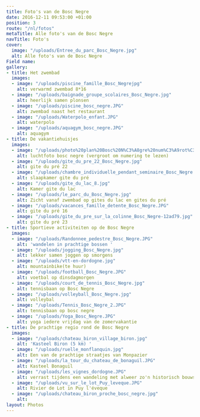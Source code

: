 ```yaml
---
title: Foto's van de Bosc Negre
date: 2016-12-11 09:53:00 +01:00
position: 3
route: "/nl/fotos"
metaTitle: Alle foto's van de Bosc Negre
navTitle: Foto's
cover:
  image: "/uploads/Entree_du_parc_Bosc_Negre.jpg"
  alt: Alle foto's van de Bosc Negre
Field name: 
gallery:
- title: Het zwembad
  images:
  - image: "/uploads/piscine_famille_Bosc_Negrejpg"
    alt: verwarmd zwembad 8*16
  - image: "/uploads/baignade_groupe_scolaires_Bosc_Negre.jpg"
    alt: heerlijk samen plonsen
  - image: "/uploads/piscine_bosc_negre.JPG"
    alt: zwembad naast het restaurant
  - image: "/uploads/Waterpolo_enfant.JPG"
    alt: waterpolo
  - image: "/uploads/aquagym_bosc_negre.JPG"
    alt: aquagym
- title: De vakantiehuisjes
  images:
  - image: "/uploads/photo%20plan%20Bosc%20N%C3%A8gre%20num%C3%A9rot%C3%A9s%20mail.jpg"
    alt: luchtfoto bosc negre (vergroot om numering te lezen)
  - image: "/uploads/gite_du_pre_22_Bosc_Negre.jpg"
    alt: gite du pré 22
  - image: "/uploads/chambre_individuelle_pendant_seminaire_Bosc_Negre.jpg"
    alt: slaapkamer gite du pré
  - image: "/uploads/gite_du_lac_8.jpg"
    alt: Kamer gite du lac
  - image: "/uploads/le_parc_du_Bosc_Negre.jpg"
    alt: Zicht vanaf zwembad op gites du lac en gites du pré
  - image: "/uploads/vacances_famille_detente_Bosc_Negre.JPG"
    alt: gite du pré 16
  - image: "/uploads/gite_du_pre_sur_la_colinne_Bosc_Negre-12ad79.jpg"
    alt: gite du pré 23
- title: Sportieve activiteiten op de Bosc Negre
  images:
  - image: "/uploads/Randonnee_pedestre_Bosc_Negre.JPG"
    alt: 'wandelen in prachtige bossen '
  - image: "/uploads/jogging_Bosc_Negre.jpg"
    alt: lekker samen joggen op smorgens
  - image: "/uploads/vtt-en-dordogne.jpg"
    alt: mountainbike(te huur)
  - image: "/uploads/football_Bosc_Negre.JPG"
    alt: voetbal op dinsdagmorgen
  - image: "/uploads/court_de_tennis_Bosc_Negre.jpg"
    alt: tennisbaan op Bosc Negre
  - image: "/uploads/volleyball_Bosc_Negre.jpg"
    alt: volleybal
  - image: "/uploads/Tennis_Bosc_Negre_2.JPG"
    alt: tennisbaan op bosc negre
  - image: "/uploads/Yoga_Bosc_Negre.JPG"
    alt: yoga iedere vrijdag van de zomervakantie
- title: De prachtige regio rond de Bosc Negre
  images:
  - image: "/uploads/chateau_biron_village_biron.jpg"
    alt: 'Kasteel Biron (5 km) '
  - image: "/uploads/ruelle_monflanquin.jpg"
    alt: Een van de prachtige straatjes van Monpazier
  - image: "/uploads/la_tour_du_chateau_de_bonaguil.JPG"
    alt: Kasteel Bonaguil
  - image: "/uploads/les_vignes_dordogne.JPG"
    alt: verrast tijdens een wandeling met alweer zo'n historisch bouwsel
  - image: "/uploads/vu_sur_le_lot_Puy_leveque.JPG"
    alt: Rivier de Lot in Puy l'éveque
  - image: "/uploads/chateau_biron_proche_bosc_negre.jpg"
    alt: 
layout: Photos
---
```


